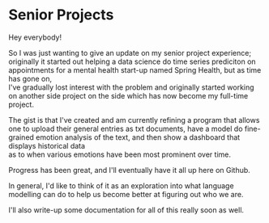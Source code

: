 # Senior Projects

Hey everybody! 

So I was just wanting to give an update on my senior project experience; originally it started out helping a data science do time series prediciton on appointments for a mental health start-up named Spring Health, but as time has gone on, \
I've gradually lost interest with the problem and originally started working on another side project on the side which has now become my full-time project.

The gist is that I've created and am currently refining a program that allows one to upload their general entries as txt documents, have a model do fine-grained emotion analysis of the text, and then show a dashboard that displays historical data \
as to when various emotions have been most prominent over time.

Progress has been great, and I'll eventually have it all up here on Github.

In general, I'd like to think of it as an exploration into what language modelling can do to help us become better at figuring out who we are. 

I'll also write-up some documentation for all of this really soon as well.
